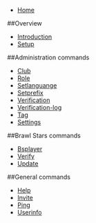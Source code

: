 * [Home](README.md)

##Overview

* [Introduction](overview/introduction.md)
* [Setup](overview/setup.md)

##Administration commands
* [Club](commands/administration/club.md)
* [Role](commands/administration/role.md)
* [Setlanguange](commands/administration/setlanguage.md)
* [Setprefix](commands/administration/setprefix.md)
* [Verification](commands/administration/verification.md)
* [Verification-log](commands/administration/verificationlog.md)
* [Tag](commands/administration/tag.md)
* [Settings](commands/administration/settings.md)

##Brawl Stars commands
* [Bsplayer](commands/brawlstars/bsplayer.md)
* [Verify](commands/brawlstars/verify.md)
* [Update](commands/brawlstars/update.md)

##General commands
* [Help](commands/general/help.md)
* [Invite](commands/general/invite.md)
* [Ping](commands/general/ping.md)
* [Userinfo](commands/general/userinfo.md)